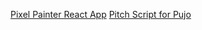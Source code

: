 [Pixel Painter React App](https://boydblever.github.io/pixel-painter/)
[Pitch Script for Pujo](/pixel-perfect/demo/)
